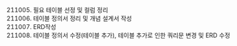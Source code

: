 
211005. 필요 테이블 선정 및 컬럼 정리
211006. 테이블 정의서 정리 및 개념 설계서 작성
211007. ERD작성
211008. 테이블 정의서 수정(테이블 추가), 테이블 추가로 인한 쿼리문 변경 및 ERD 수정
